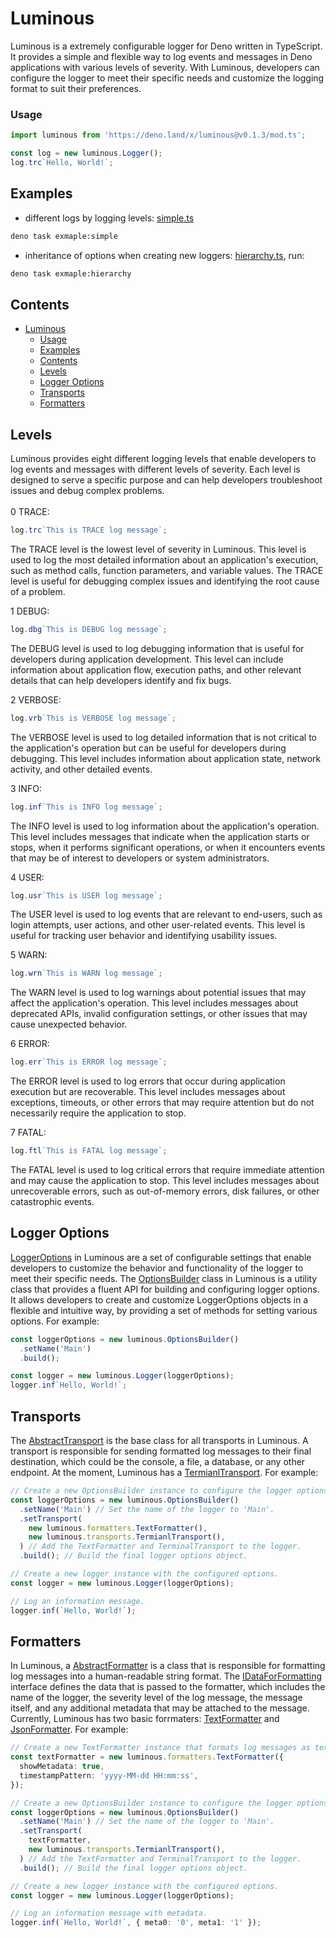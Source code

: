 # Luminous

Luminous is a extremely configurable logger for Deno written in TypeScript. It provides a simple and flexible way to log events and messages in Deno applications with various levels of severity. With Luminous, developers can configure the logger to meet their specific needs and customize the logging format to suit their preferences.

### Usage

```ts
import luminous from 'https://deno.land/x/luminous@v0.1.3/mod.ts';

const log = new luminous.Logger();
log.trc`Hello, World!`;
```

## Examples
+ different logs by logging levels: [simple.ts](./examples/simple.ts)
```bash
deno task exmaple:simple
```
+ inheritance of options when creating new loggers: [hierarchy.ts](./examples/hierarchy.ts), run:
```bash
deno task exmaple:hierarchy
```

## Contents

- [Luminous](#luminous)
    - [Usage](#usage)
  - [Examples](#examples)
  - [Contents](#contents)
  - [Levels](#levels)
  - [Logger Options](#logger-options)
  - [Transports](#transports)
  - [Formatters](#formatters)

## Levels

Luminous provides eight different logging levels that enable developers to log events and messages with different levels of severity. Each level is designed to serve a specific purpose and can help developers troubleshoot issues and debug complex problems.<br><br>
0 TRACE:<br>

```ts
log.trc`This is TRACE log message`;
```

The TRACE level is the lowest level of severity in Luminous. This level is used to log the most detailed information about an application's execution, such as method calls, function parameters, and variable values. The TRACE level is useful for debugging complex issues and identifying the root cause of a problem.

1 DEBUG:<br>

```ts
log.dbg`This is DEBUG log message`;
```

The DEBUG level is used to log debugging information that is useful for developers during application development. This level can include information about application flow, execution paths, and other relevant details that can help developers identify and fix bugs.

2 VERBOSE:<br>

```ts
log.vrb`This is VERBOSE log message`;
```

The VERBOSE level is used to log detailed information that is not critical to the application's operation but can be useful for developers during debugging. This level includes information about application state, network activity, and other detailed events.

3 INFO:<br>

```ts
log.inf`This is INFO log message`;
```

The INFO level is used to log information about the application's operation. This level includes messages that indicate when the application starts or stops, when it performs significant operations, or when it encounters events that may be of interest to developers or system administrators.

4 USER:<br>

```ts
log.usr`This is USER log message`;
```

The USER level is used to log events that are relevant to end-users, such as login attempts, user actions, and other user-related events. This level is useful for tracking user behavior and identifying usability issues.

5 WARN:<br>

```ts
log.wrn`This is WARN log message`;
```

The WARN level is used to log warnings about potential issues that may affect the application's operation. This level includes messages about deprecated APIs, invalid configuration settings, or other issues that may cause unexpected behavior.

6 ERROR:<br>

```ts
log.err`This is ERROR log message`;
```

The ERROR level is used to log errors that occur during application execution but are recoverable. This level includes messages about exceptions, timeouts, or other errors that may require attention but do not necessarily require the application to stop.

7 FATAL:<br>

```ts
log.ftl`This is FATAL log message`;
```

The FATAL level is used to log critical errors that require immediate attention and may cause the application to stop. This level includes messages about unrecoverable errors, such as out-of-memory errors, disk failures, or other catastrophic events.

## Logger Options

[LoggerOptions](./src/Logger.ts) in Luminous are a set of configurable settings that enable developers to customize the behavior and functionality of the logger to meet their specific needs.
The [OptionsBuilder](./src/OptionsBuilder.ts) class in Luminous is a utility class that provides a fluent API for building and configuring logger options. It allows developers to create and customize LoggerOptions objects in a flexible and intuitive way, by providing a set of methods for setting various options. For example:

```ts
const loggerOptions = new luminous.OptionsBuilder()
  .setName('Main')
  .build();

const logger = new luminous.Logger(loggerOptions);
logger.inf`Hello, World!`;
```

## Transports

The [AbstractTransport](./src/Transport.ts) is the base class for all transports in Luminous. A transport is responsible for sending formatted log messages to their final destination, which could be the console, a file, a database, or any other endpoint. At the moment, Luminous has a [TermianlTransport](./src/transports/Terminal.ts). For example:

```ts
// Create a new OptionsBuilder instance to configure the logger options.
const loggerOptions = new luminous.OptionsBuilder()
  .setName('Main') // Set the name of the logger to 'Main'.
  .setTransport(
    new luminous.formatters.TextFormatter(),
    new luminous.transports.TermianlTransport(),
  ) // Add the TextFormatter and TerminalTransport to the logger.
  .build(); // Build the final logger options object.

// Create a new logger instance with the configured options.
const logger = new luminous.Logger(loggerOptions);

// Log an information message.
logger.inf(`Hello, World!`);
```

## Formatters

In Luminous, a [AbstractFormatter](./src/Formatter.ts) is a class that is responsible for formatting log messages into a human-readable string format. The [IDataForFormatting](./src/Formatter.ts) interface defines the data that is passed to the formatter, which includes the name of the logger, the severity level of the log message, the message itself, and any additional metadata that may be attached to the message. Currently, Luminous has two basic forrmaters: [TextFormatter](./src/formatters/TextFormatter.ts) and [JsonFormatter](./src/formatters/JsonFormatter.ts). For example:

```ts
// Create a new TextFormatter instance that formats log messages as text with metadata and a custom timestamp pattern.
const textFormatter = new luminous.formatters.TextFormatter({
  showMetadata: true,
  timestampPattern: 'yyyy-MM-dd HH:mm:ss',
});

// Create a new OptionsBuilder instance to configure the logger options.
const loggerOptions = new luminous.OptionsBuilder()
  .setName('Main') // Set the name of the logger to 'Main'.
  .setTransport(
    textFormatter,
    new luminous.transports.TermianlTransport(),
  ) // Add the TextFormatter and TerminalTransport to the logger.
  .build(); // Build the final logger options object.

// Create a new logger instance with the configured options.
const logger = new luminous.Logger(loggerOptions);

// Log an information message with metadata.
logger.inf(`Hello, World!`, { meta0: '0', meta1: '1' });
```
